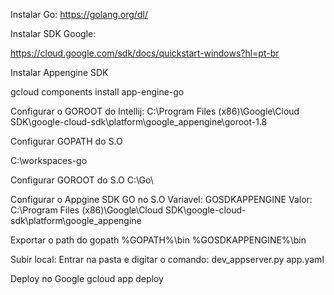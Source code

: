 Instalar Go:
https://golang.org/dl/

Instalar SDK Google:

https://cloud.google.com/sdk/docs/quickstart-windows?hl=pt-br

Instalar Appengine SDK

gcloud components install app-engine-go


Configurar o GOROOT do Intellij:
C:\Program Files (x86)\Google\Cloud SDK\google-cloud-sdk\platform\google_appengine\goroot-1.8

Configurar GOPATH do S.O

C:\workspaces-go

Configurar GOROOT do S.O
C:\Go\

Configurar o Appgine SDK GO no S.O
Variavel: GOSDKAPPENGINE
Valor: C:\Program Files (x86)\Google\Cloud SDK\google-cloud-sdk\platform\google_appengine

Exportar o path do gopath
%GOPATH%\bin
%GOSDKAPPENGINE%\bin

Subir local:
Entrar na pasta e digitar o comando:
    dev_appserver.py app.yaml

Deploy no Google
    gcloud app deploy

